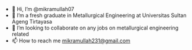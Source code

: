 - 👋 Hi, I’m @mikramullah07
- 👀 I’m a fresh graduate in Metallurgical Engineering at Universitas Sultan Ageng Tirtayasa
- 💞️ I’m looking to collaborate on any jobs on metallurgical engineering related
- 📫 How to reach me mikramullah231@gmail.com

<!---
mikramullah07/mikramullah07 is a ✨ special ✨ repository because its `README.md` (this file) appears on your GitHub profile.
You can click the Preview link to take a look at your changes.
--->
